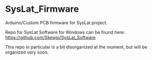 # SysLat_Firmware

Arduino/Custom PCB firmware for SysLat project.

Repo for SysLat Software for Windows can be found here: https://github.com/Skewjo/SysLat_Software

This repo in particular is a bit disorganized at the moment, but will be organized very soon.
